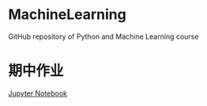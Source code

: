 # MachineLearning
GitHub repository of Python and Machine Learning course

# 期中作业
[Jupyter Notebook](/MidTermHomework.ipynb)  
